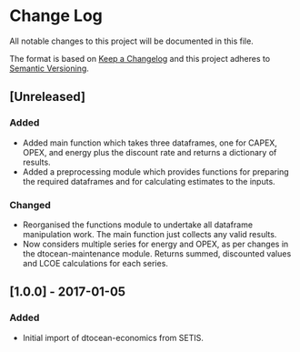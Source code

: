 # Change Log

All notable changes to this project will be documented in this file.

The format is based on [Keep a Changelog](http://keepachangelog.com/)
and this project adheres to [Semantic Versioning](http://semver.org/).

## [Unreleased]

### Added

- Added main function which takes three dataframes, one for CAPEX, OPEX, and
  energy plus the discount rate and returns a dictionary of results.
- Added a preprocessing module which provides functions for preparing the
  required dataframes and for calculating estimates to the inputs.

### Changed

- Reorganised the functions module to undertake all dataframe manipulation
  work. The main function just collects any valid results.
- Now considers multiple series for energy and OPEX, as per changes in
  the dtocean-maintenance module. Returns summed, discounted values and LCOE
  calculations for each series.

## [1.0.0] - 2017-01-05

### Added

- Initial import of dtocean-economics from SETIS.
